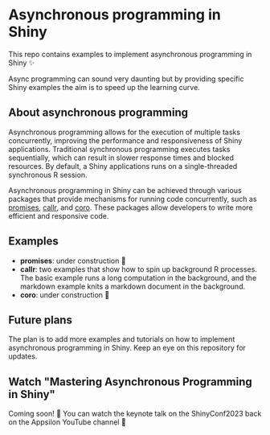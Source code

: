 # Asynchronous programming in Shiny

This repo contains examples to implement asynchronous programming in Shiny ✨ 

Async programming can sound very daunting but by providing specific Shiny examples the aim is to speed up the learning curve.

## About asynchronous programming

Asynchronous programming allows for the execution of multiple tasks concurrently, improving the performance and responsiveness of Shiny applications. Traditional synchronous programming executes tasks sequentially, which can result in slower response times and blocked resources. By default, a Shiny applications runs on a single-threaded synchronous R session.

Asynchronous programming in Shiny can be achieved through various packages that provide mechanisms for running code concurrently, such as [promises](https://github.com/rstudio/promises/), [callr](https://github.com/r-lib/callr/), and [coro](https://github.com/r-lib/coro). These packages allow developers to write more efficient and responsive code.

## Examples

* **promises**: under construction 🚧 
* **callr**: two examples that show how to spin up background R processes. The basic example runs a long computation in the background, and the markdown example knits a markdown document in the background.
* **coro**: under construction 🚧 

## Future plans

The plan is to add more examples and tutorials on how to implement asynchronous programming in Shiny. Keep an eye on this repository for updates.

## Watch "Mastering Asynchronous Programming in Shiny"

Coming soon! 👀 You can watch the keynote talk on the ShinyConf2023 back on the Appsilon YouTube channel 🎥
